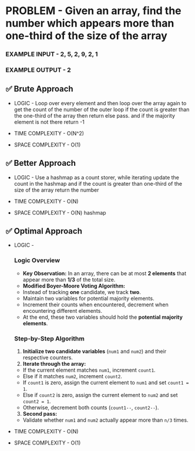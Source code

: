 # PROBLEM - Given an array, find the number which appears more than one-third of the size of the array


### EXAMPLE INPUT - 2, 5, 2, 9, 2, 1
### EXAMPLE OUTPUT - 2

## ✅ Brute Approach

- LOGIC - Loop over every element and then loop over the array again to get the count of the number of the outer loop
if the count is greater than the one-third of the array then return else pass. and if the majority element is not there
return -1

- TIME COMPLEXITY - O(N^2)
- SPACE COMPLEXITY - O(1)

## ✅ Better Approach

- LOGIC - Use a hashmap as a count storer, while iterating update the count in the hashmap and if the count
is greater than one-third of the size of the array return the number

- TIME COMPLEXITY - O(N)
- SPACE COMPLEXITY - O(N) hashmap

## ✅ Optimal Approach

- LOGIC - 

    ### **Logic Overview**

    - **Key Observation:** In an array, there can be at most **2 elements** that appear more than **1/3** of the total size.
    - **Modified Boyer-Moore Voting Algorithm:**  
    - Instead of tracking **one** candidate, we track **two**.
    - Maintain two variables for potential majority elements.
    - Increment their counts when encountered, decrement when encountering different elements.
    - At the end, these two variables should hold the **potential majority elements**.

    ### **Step-by-Step Algorithm**
    
    1. **Initialize two candidate variables** (`num1` and `num2`) and their respective counters.
    2. **Iterate through the array:**
    - If the current element matches `num1`, increment `count1`.
    - Else if it matches `num2`, increment `count2`.
    - If `count1` is zero, assign the current element to `num1` and set `count1 = 1`.
    - Else if `count2` is zero, assign the current element to `num2` and set `count2 = 1`.
    - Otherwise, decrement both counts (`count1--`, `count2--`).
    3. **Second pass:**  
    - Validate whether `num1` and `num2` actually appear more than `n/3` times.

- TIME COMPLEXITY - O(N)
- SPACE COMPLEXITY - O(1)